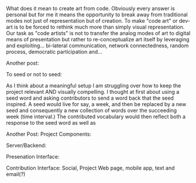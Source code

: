 What does it mean to create art from code.  Obviously every answer is personal but for me it means the opportunity to break away from traditional modes not just of representation but of creation. To make "code art" or dev-art is to be forced to rethink much more than simply visual representation.  Our task as "code artists" is not to transfer the analog modes of art to digital means of presentation but rather to re-conceptualize art itself by leveraging and exploiting… bi-lateral communication, network connectedness, random process, democratic participation and… 


Another post:

To seed or not to seed:  

As I think about a meaningful setup I am struggling over how to keep the project relevant AND visually compelling.  I thought at first about using a seed word and asking contributors to send a word back that the seed inspired.  A seed would live for say, a week, and then be replaced by a new seed and consequently a new collection of words over the succeeding week (time interval.) The contributed vocabulary would then reflect both a response to the seed word as well as 

Another Post:
Project Components:

Server/Backend:

Presenation Interface:

Contribution Interface:
	Social, Project Web page, mobile app, text and email(?)



